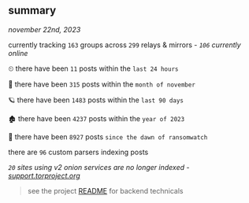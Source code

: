 
## summary
_november 22nd, 2023_

currently tracking `163` groups across `299` relays & mirrors - _`106` currently online_

⏲ there have been `11` posts within the `last 24 hours`

🦈 there have been `315` posts within the `month of november`

🪐 there have been `1483` posts within the `last 90 days`

🏚 there have been `4237` posts within the `year of 2023`

🦕 there have been `8927` posts `since the dawn of ransomwatch`

there are `96` custom parsers indexing posts

_`20` sites using v2 onion services are no longer indexed - [support.torproject.org](https://support.torproject.org/onionservices/v2-deprecation/)_

> see the project [README](https://github.com/joshhighet/ransomwatch#ransomwatch--) for backend technicals
